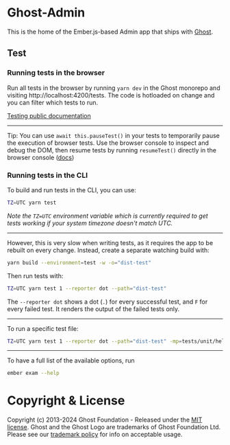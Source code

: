 # Ghost-Admin

This is the home of the Ember.js-based Admin app that ships with [Ghost](https://github.com/tryghost/ghost).

## Test

### Running tests in the browser

Run all tests in the browser by running `yarn dev` in the Ghost monorepo and visiting http://localhost:4200/tests. The code is hotloaded on change and you can filter which tests to run.

[Testing public documentation](https://ghost.notion.site/Testing-Ember-560cec6700fc4d37a58b3ba9febb4b4b)

---

Tip: You can use `await this.pauseTest()` in your tests to temporarily pause the execution of browser tests. Use the browser console to inspect and debug the DOM, then resume tests by running `resumeTest()` directly in the browser console ([docs](https://guides.emberjs.com/v3.28.0/testing/testing-application/#toc_debugging-your-tests))


### Running tests in the CLI

To build and run tests in the CLI, you can use:

```bash
TZ=UTC yarn test
```
_Note the `TZ=UTC` environment variable which is currently required to get tests working if your system timezone doesn't match UTC._

---

However, this is very slow when writing tests, as it requires the app to be rebuilt on every change. Instead, create a separate watching build with:

```bash
yarn build --environment=test -w -o="dist-test"
```

Then run tests with:

```bash
TZ=UTC yarn test 1 --reporter dot --path="dist-test"
```

The `--reporter dot` shows a dot (`.`) for every successful test, and `F` for every failed test. It renders the output of the failed tests only.

---

To run a specific test file:
```bash
TZ=UTC yarn test 1 --reporter dot --path="dist-test" -mp=tests/unit/helpers/gh-count-characters-test.js
```

---

To have a full list of the available options, run
```bash
ember exam --help
```

# Copyright & License

Copyright (c) 2013-2024 Ghost Foundation - Released under the [MIT license](LICENSE). Ghost and the Ghost Logo are trademarks of Ghost Foundation Ltd. Please see our [trademark policy](https://ghost.org/trademark/) for info on acceptable usage.
